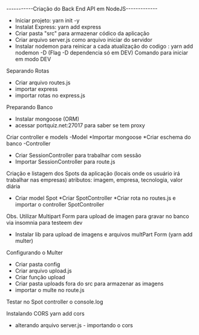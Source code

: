-----------Criação do Back End API em NodeJS-------------

* Iniciar projeto: yarn init -y
* Instalat Express: yarn add express
* Criar pasta "src" para armazenar códico da aplicação
* Criar arquivo server.js como arquivo iniciar do servidor
* Instalar nodemon para reinicar a cada atualização do codigo
: yarn add nodemon -D (Flag -D dependencia só em DEV)
Comando para iniciar em modo DEV

Separando Rotas
* Criar arquivo routes.js
* importar express
* importar rotas no express.js

Preparando Banco
* Instalar mongoose (ORM)
* acessar portquiz.net:27017 para saber se tem proxy

Criar controller e models 
-Model
*Importar mongoose
*Criar eschema do banco
-Controller
* Criar SessionController para trabalhar com sessão
* Importar SessionController para route.js

Criação e listagem dos Spots da aplicação
(locais onde os usuário irá trabalhar nas empresas)
atributos: imagem, empresa, tecnologia, valor diária

* Criar model Spot
*Criar SpotController
*Criar rota no routes.js e importar o controller SpotController

Obs. Utilizar Multipart Form para upload de imagen para
gravar no banco via insomnia para testeem dev
* Instalar lib para upload de imagens e arquivos multPart Form (yarn add multer)

Configurando o Multer
* Criar pasta config
* Criar arquivo upload.js
* Criar função upload
* Criar pasta uploads fora do src para armazenar as imagens
* importar o multe no route.js

Testar no Spot controller o console.log

Instalando CORS
yarn add cors
* alterando arquivo server.js - importando o cors

